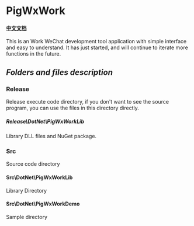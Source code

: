 # PigWxWork
#### [中文文档](https://github.com/PhongSeow/PigWxWork/blob/master/README.CN.md)
This is an Work WeChat development tool application with simple interface and easy to understand. It has just started, and will continue to iterate more functions in the future. 

## ***Folders and files description***

### Release

Release execute code directory, if you don't want to see the source program, you can use the files in this directory directly.

##### Release\DotNet\PigWxWorkLib
Library DLL files and NuGet package.

### Src

Source code directory

#### Src\DotNet\PigWxWorkLib

Library Directory

#### Src\DotNet\PigWxWorkDemo

Sample directory

